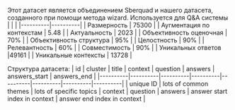 Этот датасет является объединением Sberquad и нашего датасета, созданного при помощи метода wizard. Используется для Q&A системы
| <!-- -->      | <!-- -->        |
|----------|----------|
| Размерность | 75300  |
| Аугментация по контекстам    | 5.48 |
| Актуальность    | 2023   |
| Объективность оценочная     | 70%   |
| Объективность структура    | 95%   |
| Целостность    | 90% |
| Релевантность    | 60%   |
| Совместимость    | 90%   |
| Уникальных ответов    |49161  |
| Уникальные контексты    | 13728   |

Структура датасета:
| id | cluster | title | context | question | answers | answers_start | answers_end |
|----------|----------|----------|----------|----------|----------|----------|----------|
| unique ID | lots of common themes | lots of specific topics | context  | question | answers  | answer start index in context | answer end index in context  |
